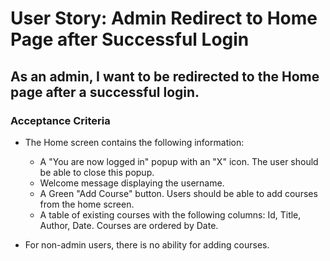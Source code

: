 # User Story: Admin Redirect to Home Page after Successful Login

## As an admin, I want to be redirected to the Home page after a successful login.

### Acceptance Criteria

- The Home screen contains the following information:
  - A "You are now logged in" popup with an "X" icon. The user should be able to close this popup.
  - Welcome message displaying the username.
  - A Green "Add Course" button. Users should be able to add courses from the home screen.
  - A table of existing courses with the following columns: Id, Title, Author, Date. Courses are ordered by Date.

- For non-admin users, there is no ability for adding courses.